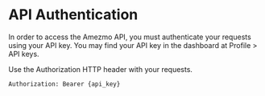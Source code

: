# API Authentication

In order to access the Amezmo API, you must authenticate your requests using your API key. You may find your API key in the dashboard at Profile > API keys.

Use the Authorization HTTP header with your requests.

```bash
Authorization: Bearer {api_key}
```